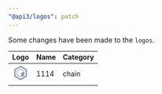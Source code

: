 ```yaml
---
"@api3/logos": patch
---
```


Some changes have been made to the `logos`.

|Logo|Name|Category|
|---|---|---|
|<img src="./raw/chains/Chain1114.svg" width="36" alt="">|1114|chain|
